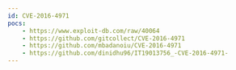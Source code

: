 ```yaml
---
id: CVE-2016-4971
pocs:
    - https://www.exploit-db.com/raw/40064
    - https://github.com/gitcollect/CVE-2016-4971
    - https://github.com/mbadanoiu/CVE-2016-4971
    - https://github.com/dinidhu96/IT19013756_-CVE-2016-4971-
---
```

